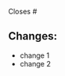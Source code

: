 <!-- If you're closing an issue with this pull request, or contributing a significant change, please include your changes in the appropriate section of CHANGELOG.md as outlined in CONTRIBUTING.md-->

Closes #

## Changes:

- change 1
- change 2
